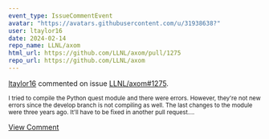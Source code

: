```yaml
---
event_type: IssueCommentEvent
avatar: "https://avatars.githubusercontent.com/u/31938638?"
user: ltaylor16
date: 2024-02-14
repo_name: LLNL/axom
html_url: https://github.com/LLNL/axom/pull/1275
repo_url: https://github.com/LLNL/axom
---
```


<a href='https://github.com/ltaylor16' target='_blank'>ltaylor16</a> commented on issue <a href='https://github.com/LLNL/axom/pull/1275' target='_blank'>LLNL/axom#1275</a>.

<small>I tried to compile the Python quest module and there were errors. However, they're not new errors since the develop branch is not compiling as well.  The last changes to the module were three years ago. It'll have to be fixed in another pull request....</small>

<a href='https://github.com/LLNL/axom/pull/1275' target='_blank'>View Comment</a>